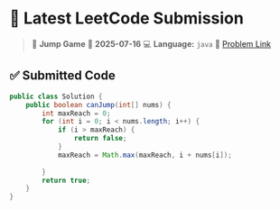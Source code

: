 # 🧠 Latest LeetCode Submission

> 📌 **Jump Game**
> 📅 **2025-07-16**
> 💻 **Language:** `java`
> 🔗 [Problem Link](https://leetcode.com/problems/jump-game/)

## ✅ Submitted Code

```java
public class Solution {
    public boolean canJump(int[] nums) {
        int maxReach = 0; 
        for (int i = 0; i < nums.length; i++) {
            if (i > maxReach) {
                return false;  
            }
            maxReach = Math.max(maxReach, i + nums[i]);  
           
        }
        return true;
    }
}
```

<!-- Updated: 2025-07-16 20:41:16.190601 -->
